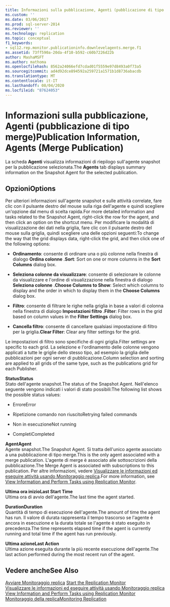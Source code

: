 ```yaml
---
title: Informazioni sulla pubblicazione, Agenti (pubblicazione di tipo merge) | Microsoft Docs
ms.custom: ''
ms.date: 03/06/2017
ms.prod: sql-server-2014
ms.reviewer: ''
ms.technology: replication
ms.topic: conceptual
f1_keywords:
- sql12.rep.monitor.publicationinfo.downlevelagents.merge.f1
ms.assetid: 73ff590a-20da-4f10-b592-c60b7226d22b
author: MashaMSFT
ms.author: mathoma
ms.openlocfilehash: 8562a24066efd7cdad01f5559e97d8493a0f73a5
ms.sourcegitcommit: ad4d92dce894592a259721a1571b1d8736abacdb
ms.translationtype: MT
ms.contentlocale: it-IT
ms.lasthandoff: 08/04/2020
ms.locfileid: "87624053"
---
```

# <a name="publication-information-agents-merge-publication"></a><span data-ttu-id="52207-102">Informazioni sulla pubblicazione, Agenti (pubblicazione di tipo merge)</span><span class="sxs-lookup"><span data-stu-id="52207-102">Publication Information, Agents (Merge Publication)</span></span>
  <span data-ttu-id="52207-103">La scheda **Agenti** visualizza informazioni di riepilogo sull'agente snapshot per la pubblicazione selezionata.</span><span class="sxs-lookup"><span data-stu-id="52207-103">The **Agents** tab displays summary information on the Snapshot Agent for the selected publication.</span></span>  
  
## <a name="options"></a><span data-ttu-id="52207-104">Opzioni</span><span class="sxs-lookup"><span data-stu-id="52207-104">Options</span></span>  
 <span data-ttu-id="52207-105">Per ulteriori informazioni sull'agente snapshot e sulle attività correlate, fare clic con il pulsante destro del mouse sulla riga dell'agente e quindi scegliere un'opzione dal menu di scelta rapida.</span><span class="sxs-lookup"><span data-stu-id="52207-105">For more detailed information and tasks related to the Snapshot Agent, right-click the row for the agent, and then click an option on the shortcut menu.</span></span> <span data-ttu-id="52207-106">Per modificare la modalità di visualizzazione dei dati nella griglia, fare clic con il pulsante destro del mouse sulla griglia, quindi scegliere una delle opzioni seguenti:</span><span class="sxs-lookup"><span data-stu-id="52207-106">To change the way that the grid displays data, right-click the grid, and then click one of the following options:</span></span>  
  
-   <span data-ttu-id="52207-107">**Ordinamento**: consente di ordinare una o più colonne nella finestra di dialogo **Ordina colonne** .</span><span class="sxs-lookup"><span data-stu-id="52207-107">**Sort**: Sort on one or more columns in the **Sort Columns** dialog box.</span></span>  
  
-   <span data-ttu-id="52207-108">**Seleziona colonne da visualizzare**: consente di selezionare le colonne da visualizzare e l'ordine di visualizzazione nella finestra di dialogo **Seleziona colonne** .</span><span class="sxs-lookup"><span data-stu-id="52207-108">**Choose Columns to Show**: Select which columns to display and the order in which to display them in the **Choose Columns** dialog box.</span></span>  
  
-   <span data-ttu-id="52207-109">**Filtro**: consente di filtrare le righe nella griglia in base a valori di colonna nella finestra di dialogo **Impostazioni filtro** .</span><span class="sxs-lookup"><span data-stu-id="52207-109">**Filter**: Filter rows in the grid based on column values in the **Filter Settings** dialog box.</span></span>  
  
-   <span data-ttu-id="52207-110">**Cancella filtro**: consente di cancellare qualsiasi impostazione di filtro per la griglia.</span><span class="sxs-lookup"><span data-stu-id="52207-110">**Clear Filter**: Clear any filter settings for the grid.</span></span>  
  
 <span data-ttu-id="52207-111">Le impostazioni di filtro sono specifiche di ogni griglia.</span><span class="sxs-lookup"><span data-stu-id="52207-111">Filter settings are specific to each grid.</span></span> <span data-ttu-id="52207-112">La selezione e l'ordinamento delle colonne vengono applicati a tutte le griglie dello stesso tipo, ad esempio la griglia delle pubblicazioni per ogni server di pubblicazione.</span><span class="sxs-lookup"><span data-stu-id="52207-112">Column selection and sorting are applied to all grids of the same type, such as the publications grid for each Publisher.</span></span>  
  
 <span data-ttu-id="52207-113">**Status**</span><span class="sxs-lookup"><span data-stu-id="52207-113">**Status**</span></span>  
 <span data-ttu-id="52207-114">Stato dell'agente snapshot.</span><span class="sxs-lookup"><span data-stu-id="52207-114">The status of the Snapshot Agent.</span></span> <span data-ttu-id="52207-115">Nell'elenco seguente vengono indicati i valori di stato possibili:</span><span class="sxs-lookup"><span data-stu-id="52207-115">The following list shows the possible status values:</span></span>  
  
-   <span data-ttu-id="52207-116">Errore</span><span class="sxs-lookup"><span data-stu-id="52207-116">Error</span></span>  
  
-   <span data-ttu-id="52207-117">Ripetizione comando non riuscito</span><span class="sxs-lookup"><span data-stu-id="52207-117">Retrying failed commands</span></span>  
  
-   <span data-ttu-id="52207-118">Non in esecuzione</span><span class="sxs-lookup"><span data-stu-id="52207-118">Not running</span></span>  
  
-   <span data-ttu-id="52207-119">Completi</span><span class="sxs-lookup"><span data-stu-id="52207-119">Completed</span></span>  
  
 <span data-ttu-id="52207-120">**Agent**</span><span class="sxs-lookup"><span data-stu-id="52207-120">**Agent**</span></span>  
 <span data-ttu-id="52207-121">Agente snapshot.</span><span class="sxs-lookup"><span data-stu-id="52207-121">The Snapshot Agent.</span></span> <span data-ttu-id="52207-122">Si tratta dell'unico agente associato a una pubblicazione di tipo merge.</span><span class="sxs-lookup"><span data-stu-id="52207-122">This is the only agent associated with a merge publication.</span></span> <span data-ttu-id="52207-123">L'agente di merge è associato alle sottoscrizioni della pubblicazione.</span><span class="sxs-lookup"><span data-stu-id="52207-123">The Merge Agent is associated with subscriptions to this publication.</span></span> <span data-ttu-id="52207-124">Per altre informazioni, vedere [Visualizzare le informazioni ed eseguire attività usando Monitoraggio replica](monitor/view-information-and-perform-tasks-replication-monitor.md).</span><span class="sxs-lookup"><span data-stu-id="52207-124">For more information, see [View Information and Perform Tasks using Replication Monitor](monitor/view-information-and-perform-tasks-replication-monitor.md).</span></span>  
  
 <span data-ttu-id="52207-125">**Ultima ora inizio**</span><span class="sxs-lookup"><span data-stu-id="52207-125">**Last Start Time**</span></span>  
 <span data-ttu-id="52207-126">Ultima ora di avvio dell'agente.</span><span class="sxs-lookup"><span data-stu-id="52207-126">The last time the agent started.</span></span>  
  
 <span data-ttu-id="52207-127">**Duration**</span><span class="sxs-lookup"><span data-stu-id="52207-127">**Duration**</span></span>  
 <span data-ttu-id="52207-128">Quantità di tempo di esecuzione dell'agente.</span><span class="sxs-lookup"><span data-stu-id="52207-128">The amount of time the agent has run.</span></span> <span data-ttu-id="52207-129">Il valore di durata rappresenta il tempo trascorso se l'agente è ancora in esecuzione e la durata totale se l'agente è stato eseguito in precedenza.</span><span class="sxs-lookup"><span data-stu-id="52207-129">The time represents elapsed time if the agent is currently running and total time if the agent has run previously.</span></span>  
  
 <span data-ttu-id="52207-130">**Ultima azione**</span><span class="sxs-lookup"><span data-stu-id="52207-130">**Last Action**</span></span>  
 <span data-ttu-id="52207-131">Ultima azione eseguita durante la più recente esecuzione dell'agente.</span><span class="sxs-lookup"><span data-stu-id="52207-131">The last action performed during the most recent run of the agent.</span></span>  
  
## <a name="see-also"></a><span data-ttu-id="52207-132">Vedere anche</span><span class="sxs-lookup"><span data-stu-id="52207-132">See Also</span></span>  
 <span data-ttu-id="52207-133">[Avviare Monitoraggio replica](monitor/start-the-replication-monitor.md) </span><span class="sxs-lookup"><span data-stu-id="52207-133">[Start the Replication Monitor](monitor/start-the-replication-monitor.md) </span></span>  
 <span data-ttu-id="52207-134">[Visualizzare le informazioni ed eseguire attività usando Monitoraggio replica](monitor/view-information-and-perform-tasks-replication-monitor.md) </span><span class="sxs-lookup"><span data-stu-id="52207-134">[View Information and Perform Tasks using Replication Monitor](monitor/view-information-and-perform-tasks-replication-monitor.md) </span></span>  
 [<span data-ttu-id="52207-135">Monitoraggio della replica</span><span class="sxs-lookup"><span data-stu-id="52207-135">Monitoring Replication</span></span>](monitoring-replication.md)  
  
  
